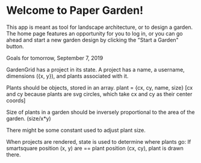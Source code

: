 # Welcome to Paper Garden!
This app is meant as tool for landscape architecture, or to design a garden. The home page features an opportunity for you to log in, or you can go ahead and start a new garden design by clicking the "Start a Garden" button. 

Goals for tomorrow, September 7, 2019

GardenGrid has a project in its state. A project has a name, a username, dimensions ({x, y}), and plants associated with it. 

Plants should be objects, stored in an array. plant = {cx, cy, name, size} 
  [cx and cy because plants are svg circles, which take cx and cy as their center coords]

Size of plants in a garden should be inversely proportional to the area of the garden. (size/x*y)

There might be some constant used to adjust plant size.

When projects are rendered, state is used to determine where plants go:
  If smartsquare position (x, y) are == plant position (cx, cy), plant is drawn there.
